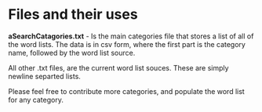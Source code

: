 # Files and their uses
**aSearchCatagories.txt** - Is the main categories file that stores a list of all of the word lists.
The data is in csv form, where the first part is the category name, followed by the word list source.

All other .txt files, are the current word list souces. These are simply newline separted lists.

Please feel free to contribute more categories, and populate the word list for any category.
